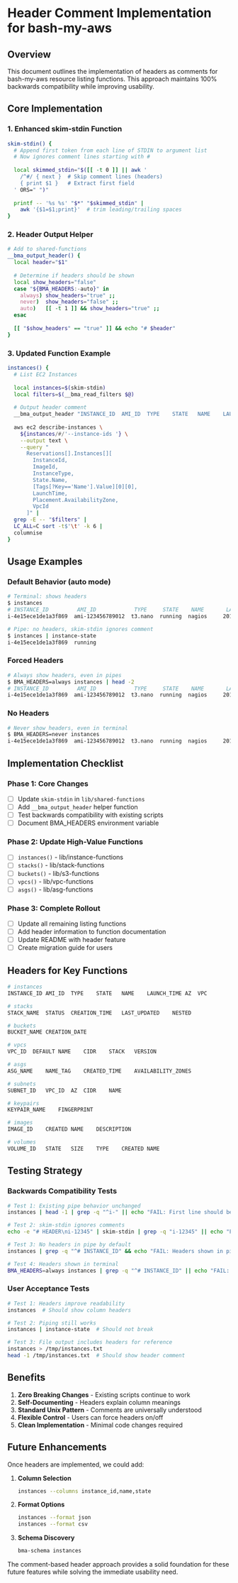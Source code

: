 # Header Comment Implementation for bash-my-aws

## Overview

This document outlines the implementation of headers as comments for bash-my-aws resource listing functions. This approach maintains 100% backwards compatibility while improving usability.

## Core Implementation

### 1. Enhanced skim-stdin Function

```bash
skim-stdin() {
  # Append first token from each line of STDIN to argument list
  # Now ignores comment lines starting with #
  
  local skimmed_stdin="$([[ -t 0 ]] || awk '
    /^#/ { next }  # Skip comment lines (headers)
    { print $1 }   # Extract first field
  ' ORS=" ")"
  
  printf -- '%s %s' "$*" "$skimmed_stdin" |
    awk '{$1=$1;print}'  # trim leading/trailing spaces
}
```

### 2. Header Output Helper

```bash
# Add to shared-functions
__bma_output_header() {
  local header="$1"
  
  # Determine if headers should be shown
  local show_headers="false"
  case "${BMA_HEADERS:-auto}" in
    always) show_headers="true" ;;
    never)  show_headers="false" ;;
    auto)   [[ -t 1 ]] && show_headers="true" ;;
  esac
  
  [[ "$show_headers" == "true" ]] && echo "# $header"
}
```

### 3. Updated Function Example

```bash
instances() {
  # List EC2 Instances
  
  local instances=$(skim-stdin)
  local filters=$(__bma_read_filters $@)
  
  # Output header comment
  __bma_output_header "INSTANCE_ID	AMI_ID	TYPE	STATE	NAME	LAUNCH_TIME	AZ	VPC"
  
  aws ec2 describe-instances \
    ${instances/#/'--instance-ids '} \
    --output text \
    --query "
      Reservations[].Instances[][
        InstanceId,
        ImageId,
        InstanceType,
        State.Name,
        [Tags[?Key=='Name'].Value][0][0],
        LaunchTime,
        Placement.AvailabilityZone,
        VpcId
      ]" |
  grep -E -- "$filters" |
  LC_ALL=C sort -t$'\t' -k 6 |
  columnise
}
```

## Usage Examples

### Default Behavior (auto mode)

```bash
# Terminal: shows headers
$ instances
# INSTANCE_ID         AMI_ID            TYPE     STATE    NAME       LAUNCH_TIME               AZ                VPC
i-4e15ece1de1a3f869  ami-123456789012  t3.nano  running  nagios     2019-12-10T08:17:18.000Z  ap-southeast-2a  None

# Pipe: no headers, skim-stdin ignores comment
$ instances | instance-state
i-4e15ece1de1a3f869  running
```

### Forced Headers

```bash
# Always show headers, even in pipes
$ BMA_HEADERS=always instances | head -2
# INSTANCE_ID         AMI_ID            TYPE     STATE    NAME       LAUNCH_TIME               AZ                VPC
i-4e15ece1de1a3f869  ami-123456789012  t3.nano  running  nagios     2019-12-10T08:17:18.000Z  ap-southeast-2a  None
```

### No Headers

```bash
# Never show headers, even in terminal
$ BMA_HEADERS=never instances
i-4e15ece1de1a3f869  ami-123456789012  t3.nano  running  nagios     2019-12-10T08:17:18.000Z  ap-southeast-2a  None
```

## Implementation Checklist

### Phase 1: Core Changes
- [ ] Update `skim-stdin` in `lib/shared-functions`
- [ ] Add `__bma_output_header` helper function
- [ ] Test backwards compatibility with existing scripts
- [ ] Document BMA_HEADERS environment variable

### Phase 2: Update High-Value Functions
- [ ] `instances()` - lib/instance-functions
- [ ] `stacks()` - lib/stack-functions  
- [ ] `buckets()` - lib/s3-functions
- [ ] `vpcs()` - lib/vpc-functions
- [ ] `asgs()` - lib/asg-functions

### Phase 3: Complete Rollout
- [ ] Update all remaining listing functions
- [ ] Add header information to function documentation
- [ ] Update README with header feature
- [ ] Create migration guide for users

## Headers for Key Functions

```bash
# instances
INSTANCE_ID	AMI_ID	TYPE	STATE	NAME	LAUNCH_TIME	AZ	VPC

# stacks  
STACK_NAME	STATUS	CREATION_TIME	LAST_UPDATED	NESTED

# buckets
BUCKET_NAME	CREATION_DATE

# vpcs
VPC_ID	DEFAULT	NAME	CIDR	STACK	VERSION

# asgs
ASG_NAME	NAME_TAG	CREATED_TIME	AVAILABILITY_ZONES

# subnets
SUBNET_ID	VPC_ID	AZ	CIDR	NAME

# keypairs
KEYPAIR_NAME	FINGERPRINT

# images
IMAGE_ID	CREATED	NAME	DESCRIPTION

# volumes
VOLUME_ID	STATE	SIZE	TYPE	CREATED	NAME
```

## Testing Strategy

### Backwards Compatibility Tests

```bash
# Test 1: Existing pipe behavior unchanged
instances | head -1 | grep -q "^i-" || echo "FAIL: First line should be instance ID"

# Test 2: skim-stdin ignores comments
echo -e "# HEADER\ni-12345" | skim-stdin | grep -q "i-12345" || echo "FAIL: Should extract instance ID"

# Test 3: No headers in pipe by default
instances | grep -q "^# INSTANCE_ID" && echo "FAIL: Headers shown in pipe"

# Test 4: Headers shown in terminal
BMA_HEADERS=always instances | grep -q "^# INSTANCE_ID" || echo "FAIL: Headers not shown"
```

### User Acceptance Tests

```bash
# Test 1: Headers improve readability
instances  # Should show column headers

# Test 2: Piping still works
instances | instance-state  # Should not break

# Test 3: File output includes headers for reference
instances > /tmp/instances.txt
head -1 /tmp/instances.txt  # Should show header comment
```

## Benefits

1. **Zero Breaking Changes** - Existing scripts continue to work
2. **Self-Documenting** - Headers explain column meanings
3. **Standard Unix Pattern** - Comments are universally understood
4. **Flexible Control** - Users can force headers on/off
5. **Clean Implementation** - Minimal code changes required

## Future Enhancements

Once headers are implemented, we could add:

1. **Column Selection**
   ```bash
   instances --columns instance_id,name,state
   ```

2. **Format Options**
   ```bash
   instances --format json
   instances --format csv
   ```

3. **Schema Discovery**
   ```bash
   bma-schema instances
   ```

The comment-based header approach provides a solid foundation for these future features while solving the immediate usability need.